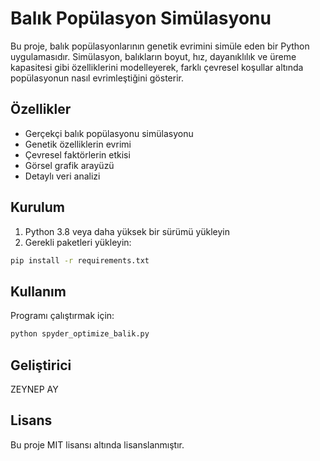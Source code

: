 # Balık Popülasyon Simülasyonu

Bu proje, balık popülasyonlarının genetik evrimini simüle eden bir Python uygulamasıdır. Simülasyon, balıkların boyut, hız, dayanıklılık ve üreme kapasitesi gibi özelliklerini modelleyerek, farklı çevresel koşullar altında popülasyonun nasıl evrimleştiğini gösterir.

## Özellikler

- Gerçekçi balık popülasyonu simülasyonu
- Genetik özelliklerin evrimi
- Çevresel faktörlerin etkisi
- Görsel grafik arayüzü
- Detaylı veri analizi

## Kurulum

1. Python 3.8 veya daha yüksek bir sürümü yükleyin
2. Gerekli paketleri yükleyin:
```bash
pip install -r requirements.txt
```

## Kullanım

Programı çalıştırmak için:
```bash
python spyder_optimize_balik.py
```

## Geliştirici

ZEYNEP AY

## Lisans

Bu proje MIT lisansı altında lisanslanmıştır. 

